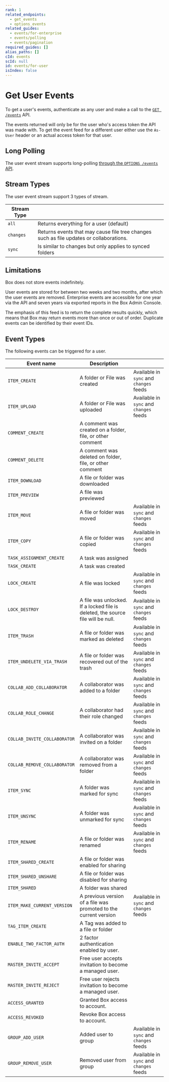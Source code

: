 ```yaml
---
rank: 1
related_endpoints:
  - get_events
  - options_events
related_guides:
  - events/for-enterprise
  - events/polling
  - events/pagination
required_guides: []
alias_paths: []
cId: events
scId: null
id: events/for-user
isIndex: false
---
```


# Get User Events

To get a user's events, authenticate as any user and make a call to the
[`GET /events`](e://get_events) API.

<Samples id="get_events" >

</Samples>

<Message>

The events returned will only be for the user who's access token the API was
made with. To get the event feed for a different user either use the `As-User`
header or an actual access token for that user.

</Message>

## Long Polling

The user event stream supports long-polling
[through the `OPTIONS /events` API][longpoll].

## Stream Types

The user event stream support 3 types of stream.

<!-- markdownlint-disable line-length -->

| Stream Type |                                                                                         |
| ----------- | --------------------------------------------------------------------------------------- |
| `all`       | Returns everything for a user (default)                                                 |
| `changes`   | Returns events that may cause file tree changes such as file updates or collaborations. |
| `sync`      | Is similar to changes but only applies to synced folders                                |

<!-- markdownlint-enable line-length -->

## Limitations

Box does not store events indefinitely.

User events are stored for between two weeks and two months, after which the
user events are removed. Enterprise events are accessible for one year via the
API and seven years via exported reports in the Box Admin Console.

The emphasis of this feed is to return the complete results quickly, which means
that Box may return events more than once or out of order. Duplicate events can
be identified by their event IDs.

## Event Types

The following events can be triggered for a user.

<!-- markdownlint-disable line-length -->

| Event name                   | Description                                                                     |                                         |
| ---------------------------- | ------------------------------------------------------------------------------- | --------------------------------------- |
| `ITEM_CREATE`                | A folder or File was created                                                    | Available in `sync` and `changes` feeds |
| `ITEM_UPLOAD`                | A folder or File was uploaded                                                   | Available in `sync` and `changes` feeds |
| `COMMENT_CREATE`             | A comment was created on a folder, file, or other comment                       |                                         |
| `COMMENT_DELETE`             | A comment was deleted on folder, file, or other comment                         |                                         |
| `ITEM_DOWNLOAD`              | A file or folder was downloaded                                                 |                                         |
| `ITEM_PREVIEW`               | A file was previewed                                                            |                                         |
| `ITEM_MOVE`                  | A file or folder was moved                                                      | Available in `sync` and `changes` feeds |
| `ITEM_COPY`                  | A file or folder was copied                                                     | Available in `sync` and `changes` feeds |
| `TASK_ASSIGNMENT_CREATE`     | A task was assigned                                                             |                                         |
| `TASK_CREATE`                | A task was created                                                              |                                         |
| `LOCK_CREATE`                | A file was locked                                                               | Available in `sync` and `changes` feeds |
| `LOCK_DESTROY`               | A file was unlocked. If a locked file is deleted, the source file will be null. | Available in `sync` and `changes` feeds |
| `ITEM_TRASH`                 | A file or folder was marked as deleted                                          | Available in `sync` and `changes` feeds |
| `ITEM_UNDELETE_VIA_TRASH`    | A file or folder was recovered out of the trash                                 | Available in `sync` and `changes` feeds |
| `COLLAB_ADD_COLLABORATOR`    | A collaborator was added to a folder                                            | Available in `sync` and `changes` feeds |
| `COLLAB_ROLE_CHANGE`         | A collaborator had their role changed                                           | Available in `sync` and `changes` feeds |
| `COLLAB_INVITE_COLLABORATOR` | A collaborator was invited on a folder                                          | Available in `sync` and `changes` feeds |
| `COLLAB_REMOVE_COLLABORATOR` | A collaborator was removed from a folder                                        | Available in `sync` and `changes` feeds |
| `ITEM_SYNC`                  | A folder was marked for sync                                                    | Available in `sync` and `changes` feeds |
| `ITEM_UNSYNC`                | A folder was unmarked for sync                                                  | Available in `sync` and `changes` feeds |
| `ITEM_RENAME`                | A file or folder was renamed                                                    | Available in `sync` and `changes` feeds |
| `ITEM_SHARED_CREATE`         | A file or folder was enabled for sharing                                        |                                         |
| `ITEM_SHARED_UNSHARE`        | A file or folder was disabled for sharing                                       |                                         |
| `ITEM_SHARED`                | A folder was shared                                                             |                                         |
| `ITEM_MAKE_CURRENT_VERSION`  | A previous version of a file was promoted to the current version                | Available in `sync` and `changes` feeds |
| `TAG_ITEM_CREATE`            | A Tag was added to a file or folder                                             |                                         |
| `ENABLE_TWO_FACTOR_AUTH`     | 2 factor authentication enabled by user.                                        |                                         |
| `MASTER_INVITE_ACCEPT`       | Free user accepts invitation to become a managed user.                          |                                         |
| `MASTER_INVITE_REJECT`       | Free user rejects invitation to become a managed user.                          |                                         |
| `ACCESS_GRANTED`             | Granted Box access to account.                                                  |                                         |
| `ACCESS_REVOKED`             | Revoke Box access to account.                                                   |                                         |
| `GROUP_ADD_USER`             | Added user to group                                                             | Available in `sync` and `changes` feeds |
| `GROUP_REMOVE_USER`          | Removed user from group                                                         | Available in `sync` and `changes` feeds |

<!-- markdownlint-enable line-length -->

[longpoll]: g://events/polling
